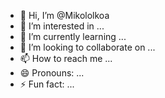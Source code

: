 - 👋 Hi, I’m @Mikololkoa
- 👀 I’m interested in ...
- 🌱 I’m currently learning ...
- 💞️ I’m looking to collaborate on ...
- 📫 How to reach me ...
- 😄 Pronouns: ...
- ⚡ Fun fact: ...

<!---
Mikololkoa/Mikololkoa is a ✨ special ✨ repository because its `README.md` (this file) appears on your GitHub profile.
You can click the Preview link to take a look at your changes.
--->
